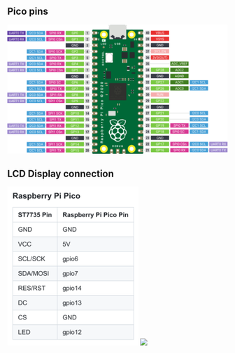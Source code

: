 ## Pico pins
![img_1.png](img_1.png)


## LCD Display connection 

<img src="img.png" width="300"/>

<img src="IMG_20240426_144935.jpg" width="350"/>